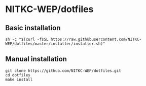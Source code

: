 # NITKC-WEP/dotfiles  
## Basic installation  
```
sh -c "$(curl -fsSL https://raw.githubusercontent.com/NITKC-WEP/dotfiles/master/installer/installer.sh)"
```

## Manual installation  
```
git clone https://github.com/NITKC-WEP/dotfiles.git
cd dotfiles
make install
```  
